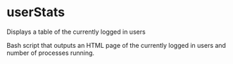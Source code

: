 # userStats
Displays a table of the currently logged in users

Bash script that outputs an HTML page of the currently logged in users and number of processes running.
